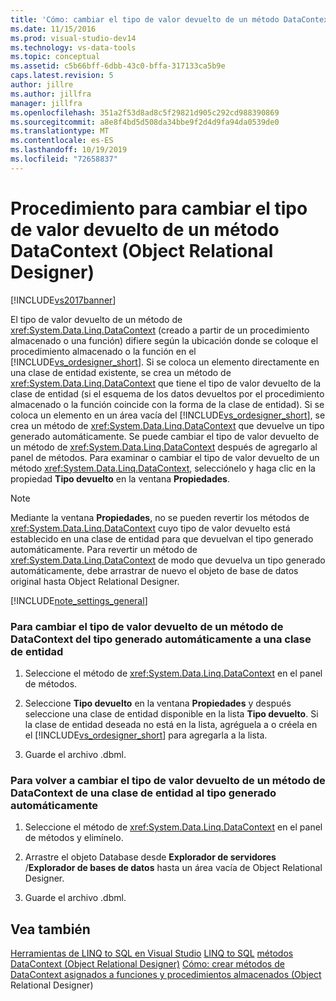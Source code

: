 ```yaml
---
title: 'Cómo: cambiar el tipo de valor devuelto de un método DataContext (Object Relational Designer) | Microsoft Docs'
ms.date: 11/15/2016
ms.prod: visual-studio-dev14
ms.technology: vs-data-tools
ms.topic: conceptual
ms.assetid: c5b66bff-6dbb-43c0-bffa-317133ca5b9e
caps.latest.revision: 5
author: jillre
ms.author: jillfra
manager: jillfra
ms.openlocfilehash: 351a2f53d8ad8c5f29821d905c292cd988390869
ms.sourcegitcommit: a8e8f4bd5d508da34bbe9f2d4d9fa94da0539de0
ms.translationtype: MT
ms.contentlocale: es-ES
ms.lasthandoff: 10/19/2019
ms.locfileid: "72658837"
---
```

# <a name="how-to-change-the-return-type-of-a-datacontext-method-or-designer"></a>Procedimiento para cambiar el tipo de valor devuelto de un método DataContext (Object Relational Designer)
[!INCLUDE[vs2017banner](../includes/vs2017banner.md)]

El tipo de valor devuelto de un método de <xref:System.Data.Linq.DataContext> (creado a partir de un procedimiento almacenado o una función) difiere según la ubicación donde se coloque el procedimiento almacenado o la función en el [!INCLUDE[vs_ordesigner_short](../includes/vs-ordesigner-short-md.md)]. Si se coloca un elemento directamente en una clase de entidad existente, se crea un método de <xref:System.Data.Linq.DataContext> que tiene el tipo de valor devuelto de la clase de entidad (si el esquema de los datos devueltos por el procedimiento almacenado o la función coincide con la forma de la clase de entidad). Si se coloca un elemento en un área vacía del [!INCLUDE[vs_ordesigner_short](../includes/vs-ordesigner-short-md.md)], se crea un método de <xref:System.Data.Linq.DataContext> que devuelve un tipo generado automáticamente. Se puede cambiar el tipo de valor devuelto de un método de <xref:System.Data.Linq.DataContext> después de agregarlo al panel de métodos. Para examinar o cambiar el tipo de valor devuelto de un método <xref:System.Data.Linq.DataContext>, selecciónelo y haga clic en la propiedad **Tipo devuelto** en la ventana **Propiedades**.

> [!NOTE]
> Mediante la ventana **Propiedades**, no se pueden revertir los métodos de <xref:System.Data.Linq.DataContext> cuyo tipo de valor devuelto está establecido en una clase de entidad para que devuelvan el tipo generado automáticamente. Para revertir un método de <xref:System.Data.Linq.DataContext> de modo que devuelva un tipo generado automáticamente, debe arrastrar de nuevo el objeto de base de datos original hasta Object Relational Designer.

 [!INCLUDE[note_settings_general](../includes/note-settings-general-md.md)]

### <a name="to-change-the-return-type-of-a-datacontext-method-from-the-auto-generated-type-to-an-entity-class"></a>Para cambiar el tipo de valor devuelto de un método de DataContext del tipo generado automáticamente a una clase de entidad

1. Seleccione el método de <xref:System.Data.Linq.DataContext> en el panel de métodos.

2. Seleccione **Tipo devuelto** en la ventana **Propiedades** y después seleccione una clase de entidad disponible en la lista **Tipo devuelto**. Si la clase de entidad deseada no está en la lista, agréguela a o créela en el [!INCLUDE[vs_ordesigner_short](../includes/vs-ordesigner-short-md.md)] para agregarla a la lista.

3. Guarde el archivo .dbml.

### <a name="to-change-the-return-type-of-a-datacontext-method-from-an-entity-class-back-to-the-auto-generated-type"></a>Para volver a cambiar el tipo de valor devuelto de un método de DataContext de una clase de entidad al tipo generado automáticamente

1. Seleccione el método de <xref:System.Data.Linq.DataContext> en el panel de métodos y elimínelo.

2. Arrastre el objeto Database desde **Explorador de servidores** /**Explorador de bases de datos** hasta un área vacía de Object Relational Designer.

3. Guarde el archivo .dbml.

## <a name="see-also"></a>Vea también
 [Herramientas de LINQ to SQL en Visual Studio](../data-tools/linq-to-sql-tools-in-visual-studio2.md) [LINQ to SQL](https://msdn.microsoft.com/library/73d13345-eece-471a-af40-4cc7a2f11655) [métodos DataContext (Object Relational Designer)](../data-tools/datacontext-methods-o-r-designer.md) [Cómo: crear métodos de DataContext asignados a funciones y procedimientos almacenados (Object](../data-tools/how-to-create-datacontext-methods-mapped-to-stored-procedures-and-functions-o-r-designer.md) Relational Designer)
